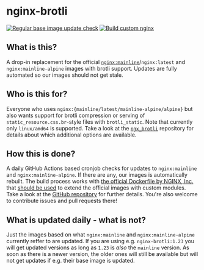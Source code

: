 # nginx-brotli

[![Regular base image update check](https://github.com/georg-jung/nginx-brotli/actions/workflows/cron-docker-rebuild.yml/badge.svg)](https://github.com/georg-jung/nginx-brotli/actions/workflows/cron-docker-rebuild.yml)
[![Build custom nginx](https://github.com/georg-jung/nginx-brotli/actions/workflows/build.yml/badge.svg)](https://github.com/georg-jung/nginx-brotli/actions/workflows/build.yml)

## What is this?

A drop-in replacement for the official [`nginx:mainline`](https://hub.docker.com/_/nginx)/`nginx:latest` and `nginx:mainline-alpine` images with brotli support. Updates are fully automated so our images should not get stale.

## Who is this for?

Everyone who uses `nginx:{mainline/latest/mainline-alpine/alpine}` but also wants support for brotli compression or serving of `static_resource.css.br`-style files with `brotli_static`. Note that currently only `linux/amd64` is supported. Take a look at the [`ngx_brotli`](https://github.com/google/ngx_brotli) repository for details about which additional options are available.

## How this is done?

A daily GitHub Actions based cronjob checks for updates to `nginx:mainline` and `nginx:mainline-alpine`. If there are any, our images is automatically rebuilt. The build process works with [the official Dockerfile by NGINX, Inc.](https://github.com/nginxinc/docker-nginx/tree/master/modules) that [should be used](https://github.com/nginxinc/docker-nginx/issues/371#issuecomment-752088336) to extend the official images with custom modules. Take a look at the [GitHub repository](https://github.com/georg-jung/nginx-brotli) for further details. You're also welcome to contribute issues and pull requests there!

## What is updated daily - what is not?

Just the images based on what `nginx:mainline` and `nginx:mainline-alpine` currently reffer to are updated. If you are using e.g. `nginx-brotli:1.23` you will get updated versions as long as `1.23` is _also_ the `mainline` version. As soon as there is a newer version, the older ones will still be available but will not get updates if e.g. their base image is updated.
